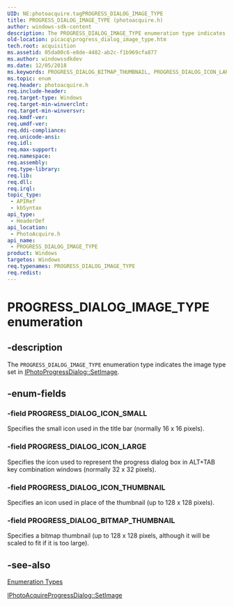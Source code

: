 ```yaml
---
UID: NE:photoacquire.tagPROGRESS_DIALOG_IMAGE_TYPE
title: PROGRESS_DIALOG_IMAGE_TYPE (photoacquire.h)
author: windows-sdk-content
description: The PROGRESS_DIALOG_IMAGE_TYPE enumeration type indicates the image type set in IPhotoProgressDialog::SetImage.
old-location: picacq\progress_dialog_image_type.htm
tech.root: acquisition
ms.assetid: 05da00c6-e8de-4482-ab2c-f1b969cfa877
ms.author: windowssdkdev
ms.date: 12/05/2018
ms.keywords: PROGRESS_DIALOG_BITMAP_THUMBNAIL, PROGRESS_DIALOG_ICON_LARGE, PROGRESS_DIALOG_ICON_SMALL, PROGRESS_DIALOG_ICON_THUMBNAIL, PROGRESS_DIALOG_IMAGE_TYPE, PROGRESS_DIALOG_IMAGE_TYPE enumeration [Picture Acquisition], enumeration [Picture Acquisition], photoacquire/PROGRESS_DIALOG_BITMAP_THUMBNAIL, photoacquire/PROGRESS_DIALOG_ICON_LARGE, photoacquire/PROGRESS_DIALOG_ICON_SMALL, photoacquire/PROGRESS_DIALOG_ICON_THUMBNAIL, photoacquire/PROGRESS_DIALOG_IMAGE_TYPE, picacq.progress_dialog_image_type
ms.topic: enum
req.header: photoacquire.h
req.include-header: 
req.target-type: Windows
req.target-min-winverclnt: 
req.target-min-winversvr: 
req.kmdf-ver: 
req.umdf-ver: 
req.ddi-compliance: 
req.unicode-ansi: 
req.idl: 
req.max-support: 
req.namespace: 
req.assembly: 
req.type-library: 
req.lib: 
req.dll: 
req.irql: 
topic_type:
 - APIRef
 - kbSyntax
api_type:
 - HeaderDef
api_location:
 - PhotoAcquire.h
api_name:
 - PROGRESS_DIALOG_IMAGE_TYPE
product: Windows
targetos: Windows
req.typenames: PROGRESS_DIALOG_IMAGE_TYPE
req.redist: 
---
```


# PROGRESS_DIALOG_IMAGE_TYPE enumeration


## -description



The <code>PROGRESS_DIALOG_IMAGE_TYPE</code> enumeration type indicates the image type set in <a href="https://msdn.microsoft.com/45b795c4-4f95-4132-86a7-cda47e534e9c">IPhotoProgressDialog::SetImage</a>.




## -enum-fields




### -field PROGRESS_DIALOG_ICON_SMALL

Specifies the small icon used in the title bar (normally 16 x 16 pixels).


### -field PROGRESS_DIALOG_ICON_LARGE

Specifies the icon used to represent the progress dialog box in ALT+TAB key combination windows (normally 32 x 32 pixels).


### -field PROGRESS_DIALOG_ICON_THUMBNAIL

Specifies an icon used in place of the thumbnail (up to 128 x 128 pixels).


### -field PROGRESS_DIALOG_BITMAP_THUMBNAIL

Specifies a bitmap thumbnail (up to 128 x 128 pixels, although it will be scaled to fit if it is too large).


## -see-also




<a href="https://msdn.microsoft.com/767d20df-aeb4-4f86-a705-bfbb7dc254ff">Enumeration Types</a>



<a href="https://msdn.microsoft.com/45b795c4-4f95-4132-86a7-cda47e534e9c">IPhotoAcquireProgressDialog::SetImage</a>
 

 

